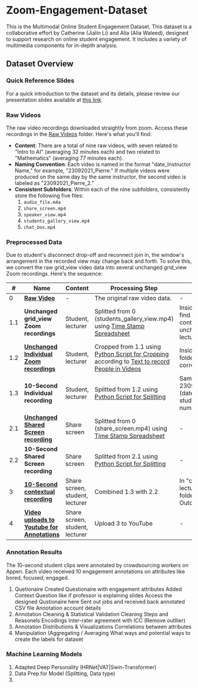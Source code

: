 # Zoom-Engagement-Dataset 

This is the Multimodal Online Student Engagement Dataset. This dataset is a collaborative effort by Catherine (Jialin Li) and Alia (Alia Waleed), designed to support research on online student engagement. It includes a variety of multimedia components for in-depth analysis.

## Dataset Overview

### Quick Reference Slides
For a quick introduction to the dataset and its details, please review our presentation slides available at [this link](https://docs.google.com/presentation/d/1oICvGvWpDMS1Ro6-yWFDrBTs-GKh_TB4LxYbBjpdD5Y/edit?usp=sharing).

### Raw Videos

The raw video recordings downloaded straightly from zoom. Access these recordings in the [Raw Videos](https://drive.google.com/drive/folders/12e2aJ3oW91NYt9XyptG9BrYOB44ag_Xr?usp=drive_link) folder. Here's what you'll find:

- **Content**: There are a total of nine raw videos, with seven related to "Intro to AI" (averaging 32 minutes each) and two related to "Mathematics" (averaging 77 minutes each).
- **Naming Convention**: Each video is named in the format "date_Instructor Name," for example, "23092021_Pierre." If multiple videos were produced on the same day by the same instructor, the second video is labeled as "23092021_Pierre_2."
- **Consistent Subfolders**: Within each of the nine subfolders, consistently store the following five files:
  1. `audio_file.m4a`
  2. `share_screen.mp4`
  3. `speaker_view.mp4`
  4. `students_gallery_view.mp4`
  5. `chat_box.mp4`

### Preprocessed Data
Due to student's disconnect drop-off and reconnect join in, the window's arrangement in the recorded view may change back and forth. To solve this, we convert the raw grid_view video data into several unchanged grid_view Zoom recordings. Here's the sequence:

| # | Name | Content | Processing Step | Notes |
|---|------|---------|-----------------|-------|
| 0 | [**Raw Video**](https://drive.google.com/drive/folders/12e2aJ3oW91NYt9XyptG9BrYOB44ag_Xr?usp=drive_link) | - | The original raw video data. | - |
| 1.1 | **Unchanged grid_view Zoom recordings** | Student, lecturer | Splitted from 0 (students_gallery_view.mp4) using [Time Stamp Spreadsheet](https://docs.google.com/spreadsheets/d/1pYKqmghlGIbarUW7rUkTX_hiaAkYlV_0R-ExDdXn0_c/edit#gid=0) | Inside the `Cropped_videos` folder, find the `lecture` folder. Each lecture contains subfolders representing unchanged chunks of the original lecture. |
| 1.2 | [**Unchanged Individual Zoom recordings**](https://drive.google.com/drive/folders/1QVx7_Nm5LzYlcQAmjdksaA283VB_LBP-?usp=share_link) | Student, lecturer | Cropped from 1.1 using [Python Script for Cropping](https://drive.google.com/file/d/1je9xFKXrH3lmTsdaFkkWXOuW9xnjE0tp/view?usp=share_link) according to [Text to record People in Videos](https://docs.google.com/spreadsheets/d/1kwJogK-am3mgfxi7gFUr6KqTaWl5ET8fBsAqks86ZKQ/edit?usp=share_link) | Inside each subfolder, the "original" folder represents 1.2 in the corresponding subfolder. |
| 1.3 | **10-Second Individual recording** | Student, lecturer | Splitted from 1.2 using [Python Script for Splitting](https://drive.google.com/file/d/18RaKtyPWgcPoat-nhkxFzW_z0JOlKncx/view?usp=drive_link) | Sample 1.3 file name: 23092021_Pierre_10_Khalid_8.mp4 (date, professor, lecture segment, student name, 10-sec increment number) |
| 2.1 | [**Unchanged Shared Screen recording**](https://drive.google.com/drive/folders/1kZtNqy9UCAdt5JRcz0sCyDA0b9YTWylD?usp=share_link) | Share screen | Splitted from 0 (share_screen.mp4) using [Time Stamp Spreadsheet](https://docs.google.com/spreadsheets/d/1pYKqmghlGIbarUW7rUkTX_hiaAkYlV_0R-ExDdXn0_c/edit#gid=0) | - |
| 2.2 | **10-Second Shared Screen recording** | Share screen | Splitted from 2.1 using [Python Script for Splitting](https://drive.google.com/file/d/18RaKtyPWgcPoat-nhkxFzW_z0JOlKncx/view?usp=drive_link) | - |
| 3 | [**10-Second contextual recording**](https://drive.google.com/drive/folders/1OiT_cTSnfhF_PQ5bR3oGt0XUJs8D4-CF?usp=share_link) | Share screen, student, lecturer | Combined 1.3 with 2.2 | In "cropped video", find each lecture folder. Inside each lecture folder, find the "final" folder.  Outcome: 16,491 10-sec videos|
| 4 | [**Video uploads to Youtube for Annotations**](https://docs.google.com/spreadsheets/d/1kwJogK-am3mgfxi7gFUr6KqTaWl5ET8fBsAqks86ZKQ/edit?usp=share_link) | Share screen, student, lecturer | Upload 3 to YouTube | - |


### Annotation Results
The 10-second student clips were annotated by crowdsourcing workers on Appen. Each video received 10 engagement annotations on attributes like bored, focused, engaged.
1. Quetionaire
   Created Questionaire with engagement attributes
   Added Context Question  like if professor is explaining slides
   Access the designed Qustionaire here
   Sent out jobs and received back annotated CSV file
   Annotation account details
3. Annotation Cleaning & Statistical Validation
   Cleaning Steps and Reasonels
   Encodings
   Inter-rater agreement with ICC (Remove outllier)
5. Annotation Distributions & Visualizations
   Correlations between attributes
8. Manipulation (Aggregating / Averaging
   What ways and potential ways to create the labels for dataset
### Machine Learning Models
1. Adapted Deep Personality (HRNet|VAT|Swin-Transformer)
2. Data Prep for Model (Splitting, Data type)
3. 
